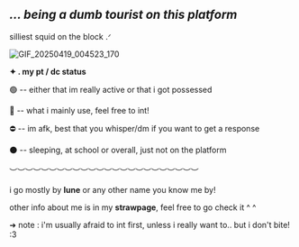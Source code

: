 ## *...  being a dumb tourist on this platform*

silliest squid on the block .ᐟ


![GIF_20250419_004523_170](https://github.com/user-attachments/assets/74c35b27-8840-4b26-805c-11e21e3f691a)


**✦     .      my pt / dc status**

🟢  --  either that im really active or that i got possessed

🌙  --  what i mainly use, feel free to int!

⛔️  --  im afk, best that you whisper/dm if you want to get a response

⚫️  --  sleeping, at school or overall, just not on the platform

︶︶︶︶︶︶︶︶︶︶︶︶︶︶︶︶︶︶︶︶︶︶︶︶

i go mostly by __lune__ or any other name you know me by! 

other info about me is in my **strawpage**, feel free to go check it ^ ^

➜  note : i'm usually afraid to int first, unless i really want to.. but i don't bite! :3
